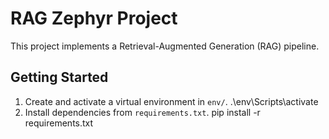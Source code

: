 # RAG Zephyr Project

This project implements a Retrieval-Augmented Generation (RAG) pipeline.


## Getting Started
1. Create and activate a virtual environment in `env/`.
   .\env\Scripts\activate
2. Install dependencies from `requirements.txt`.
   pip install -r requirements.txt

